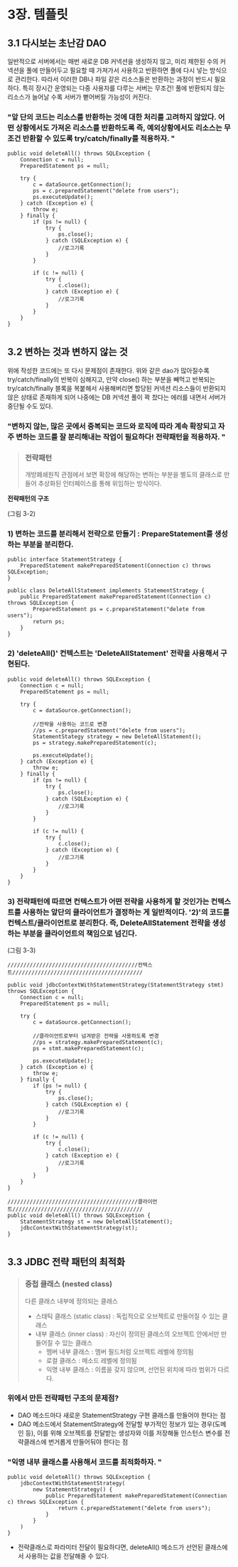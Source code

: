 # 3장. 템플릿



## 3.1 다시보는 초난감 DAO

일반적으로 서버에서는 매번 새로운 DB 커넥션을 생성하지 않고, 미리 제한된 수의 커넥션을 풀에 만들어두고 필요할 때 가져가서 사용하고 반환하면 풀에 다시 넣는 방식으로 관리한다. 따라서 이러한 DB나 파일 같은 리소스들은 반환하는 과정이 반드시 필요하다. 특히 장시간 운영되는 다중 사용자를 다루는 서버는 무조건! 풀에 반환되지 않는 리소스가 늘어날 수록 서버가 뻗어버릴 가능성이 커진다. 

### "앞 단의 코드는 리소스를 반환하는 것에 대한 처리를 고려하지 않았다. 어떤 상황에서도 가져온 리소스를 반환하도록 즉, 예외상황에서도 리소스는 무조건 반환할 수 있도록 try/catch/finally를 적용하자. "

```
public void deleteAll() throws SQLException {
	Connection c = null;
	PreparedStatement ps = null;
	
	try {
		c = dataSource.getConnection();
		ps = c.preparedStatement("delete from users");
		ps.executeUpdate();
	} catch (Exception e) {
		throw e; 
	} finally {
		if (ps != null) {
			try {
				ps.close();
			} catch (SQLException e) {
				//로그기록
			}
		}
		
		if (c != null) {
			try {
				c.close();
			} catch (Exception e) {
				//로그기록
			}
		}
	}
}
```

#



## 3.2 변하는 것과 변하지 않는 것

위에 작성한 코드에는 또 다시 문제점이 존재한다. 위와 같은 dao가 많아질수록 try/catch/finally의 반복이 심해지고, 만약 close() 하는 부분을 빼먹고 반복되는 try/catch/finally 블록을 복붙해서 사용해버리면 할당된 커넥션 리소스들이 반환되지 않은 상태로 존재하게 되어 나중에는 DB 커넥션 풀이 꽉 찼다는 에러를 내면서 서버가 중단될 수도 있다. 

### "변하지 않는, 많은 곳에서 중복되는 코드와 로직에 따라 계속 확장되고 자주 변하는 코드를 잘 분리해내는 작업이 필요하다! 전략패턴을 적용하자. "



> ### 전략패턴
>
> 개방폐쇄원칙 관점에서 보면 확장에 해당하는 변하는 부분을 별도의 클래스로 만들어 추상화된 인터페이스를 통해 위임하는 방식이다. 



<B>전략패턴의 구조</B>

(그림 3-2)



### 1) 변하는 코드를 분리해서 전략으로 만들기 : PrepareStatement를  생성하는 부분을 분리한다.  

```
public interface StatementStrategy {
	PreparedStatement makePreparedStatement(Connection c) throws SQLException;
}
```

```
public class DeleteAllStatement implements StatementStrategy {
	public PreparedStatement makePreparedStatement(Connection c) throws SQLException {
		PreparedStatement ps = c.prepareStatement("delete from users");
		return ps; 
	}
}
```



### 2) 'deleteAll()' 컨텍스트는 'DeleteAllStatement' 전략을 사용해서 구현된다. 

```
public void deleteAll() throws SQLException {
	Connection c = null;
	PreparedStatement ps = null;
	
	try {
		c = dataSource.getConnection();
		
		//전략을 사용하는 코드로 변경
		//ps = c.preparedStatement("delete from users");
		StatementStategy strategy = new DeleteAllStatement();
		ps = strategy.makePreparedStatement(c);
		
		ps.executeUpdate();
	} catch (Exception e) {
		throw e; 
	} finally {
		if (ps != null) {
			try {
				ps.close();
			} catch (SQLException e) {
				//로그기록
			}
		}
		
		if (c != null) {
			try {
				c.close();
			} catch (Exception e) {
				//로그기록
			}
		}
	}
}
```



### 3) 전략패턴에 따르면 컨텍스트가 어떤 전략을 사용하게 할 것인가는 컨텍스트를 사용하는 앞단의 클라이언트가 결정하는 게 일반적이다. '2)'의 코드를 컨텍스트/클라이언트로 분리한다. 즉, DeleteAllStatement 전략을 생성하는 부분을 클라이언트의 책임으로 넘긴다. 

(그림 3-3)



```
/////////////////////////////////////////컨텍스트/////////////////////////////////////////

public void jdbcContextWithStatementStrategy(StatementStrategy stmt) throws SQLException {
	Connection c = null;
	PreparedStatement ps = null;
	
	try {
		c = dataSource.getConnection();
		
		//클라이언트로부터 넘겨받은 전략을 사용하도록 변경
		//ps = strategy.makePreparedStatement(c);
		ps = stmt.makePreparedStatement(c);
		
		ps.executeUpdate();
	} catch (Exception e) {
		throw e; 
	} finally {
		if (ps != null) {
			try {
				ps.close();
			} catch (SQLException e) {
				//로그기록
			}
		}
		
		if (c != null) {
			try {
				c.close();
			} catch (Exception e) {
				//로그기록
			}
		}
	}
}
```

```
/////////////////////////////////////////클라이언트/////////////////////////////////////////
public void deleteAll() throws SQLException {
	StatementStrategy st = new DeleteAllStatement(); 
	jdbcContextWithStatementStrategy(st);
}
```

#



## 3.3 JDBC 전략 패턴의 최적화

> ### 중첩 클래스 (nested class)
>
> 다른 클래스 내부에 정의되는 클래스
>
> - 스태틱 클래스 (static class) : 독립적으로 오브젝트로 만들어질 수 있는 클래스
> - 내부 클래스 (inner class) : 자신이 정의된 클래스의 오브젝트 안에서만 만들어질 수 있는 클래스
>   - 멤버 내부 클래스 : 멤버 필드처럼 오브젝트 레벨에 정의됨
>   - 로컬 클래스 : 메소드 레벨에 정의됨
>   - 익명 내부 클래스 : 이름을 갖지 않으며, 선언된 위치에 따라 범위가 다르다. 



### 위에서 만든 전략패턴 구조의 문제점?

- DAO 메소드마다 새로운 StatementStrategy 구현 클래스를 만들어야 한다는 점
- DAO 메소드에서 StatementStrategy에 전달할 부가적인 정보가 있는 경우(도메인 등), 이를 위해 오브젝트를 전달받는 생성자와 이를 저장해둘 인스턴스 변수를 전략클래스에 번거롭게 만들어둬야 한다는 점 



### "익명 내부 클래스를 사용해서 코드를 최적화하자. "

```
public void deleteAll() throws SQLException {
	jdbcContextWithStatementStrategy(
		new StatementStrategy() {
			public PreparedStatement makePreparedStatement(Connection c) throws SQLException {
				return c.preparedStatement("delete from users");
			}
		}
	)
}
```

- 전략클래스로 파라미터 전달이 필요하다면, deleteAll() 메소드가 선언된 클래스에서 사용하는 값을 전달해줄 수 있다. 
